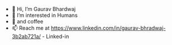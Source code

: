 - 👋 Hi, I’m Gaurav Bhardwaj
- 👀 I’m interested in Humans
- 🌱 and coffee
- 📫 Reach me at https://www.linkedin.com/in/gaurav-bhradwaj-3b2ab721a/ - Linked-in

<!---
gaurav-bhardwaj29/gaurav-bhardwaj29 is a ✨ special ✨ repository because its `README.md` (this file) appears on your GitHub profile.
You can click the Preview link to take a look at your changes.
--->
